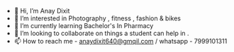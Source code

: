 - 👋 Hi, I’m Anay Dixit
- 👀 I’m interested in Photography , fitness , fashion & bikes
- 🌱 I’m currently learning Bachelor's In Pharmacy
- 💞️ I’m looking to collaborate on things a student can help in .
- 📫 How to reach me - anaydixit640@gmqil.com / whatsapp - 7999101311

<!---
anaydixit/anaydixit is a ✨ special ✨ repository because its `README.md` (this file) appears on your GitHub profile.
You can click the Preview link to take a look at your changes.
--->
